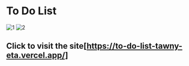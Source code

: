 # To Do List

![1](https://github.com/erkankolakan/to_do_list/assets/126770706/d8c389a0-4458-4216-8f61-7a35cdf84321)
![2](https://github.com/erkankolakan/to_do_list/assets/126770706/a0c76a5b-e885-4df4-9011-56830c67117c#)
## Click to visit the site[https://to-do-list-tawny-eta.vercel.app/]
